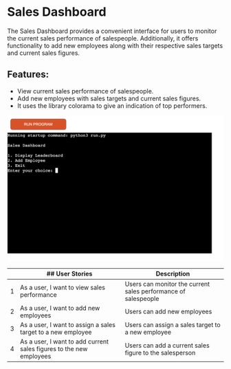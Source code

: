 # Sales Dashboard 

The Sales Dashboard provides a convenient interface for users to monitor the current sales performance of salespeople. Additionally, it offers functionality to add new employees along with their respective sales targets and current sales figures.

## Features: 

- View current sales performance of salespeople.
- Add new employees with sales targets and current sales figures.
- It uses the library colorama to give an indication of top performers.

![Run Program](https://github.com/micdr93/SalesDashp3/blob/main/assets/readme_files/run.png)


|  | ## User Stories                                   | Description                                          |
|----------|------------------------------------------------|------------------------------------------------------|
| 1        | As a user, I want to view sales performance   | Users can monitor the current sales performance of salespeople |
| 2        | As a user, I want to add new employees         | Users can add new employees|
| 3        | As a user, I want to assign a sales target to a new employee | Users can assign a sales target to a new employee |
| 4        | As a user, I want to add current sales figures to the new employees | Users can add a current sales figure to the salesperson |


